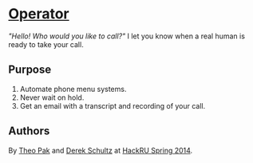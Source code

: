 # [Operator](http://happyoperator.com)

_"Hello! Who would you like to call?"_ I let you know when a real human is ready to take your call.


## Purpose

1. Automate phone menu systems.
2. Never wait on hold.
3. Get an email with a transcript and recording of your call.


## Authors

By [Theo Pak](http://github.com/theopak) and [Derek Schultz](http://github.com/derek-schultz) at [HackRU Spring 2014](http://hackRU.org).
